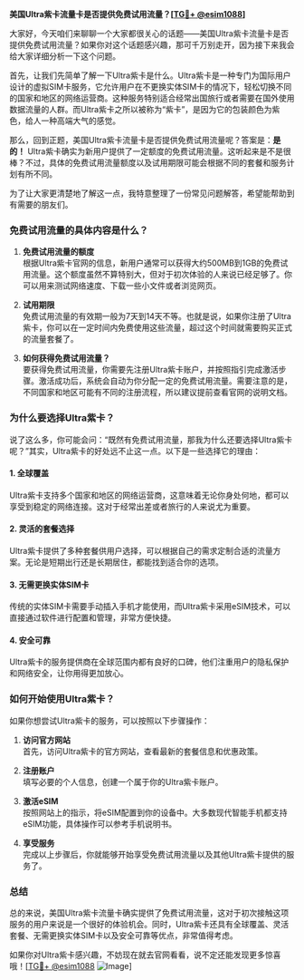 **美国Ultra紫卡流量卡是否提供免费试用流量？[[TG💪+ @esim1088](https://t.me/s/esim1088)]**

大家好，今天咱们来聊聊一个大家都很关心的话题——美国Ultra紫卡流量卡是否提供免费试用流量？如果你对这个话题感兴趣，那可千万别走开，因为接下来我会给大家详细分析一下这个问题。

首先，让我们先简单了解一下Ultra紫卡是什么。Ultra紫卡是一种专门为国际用户设计的虚拟SIM卡服务，它允许用户在不更换实体SIM卡的情况下，轻松切换不同的国家和地区的网络运营商。这种服务特别适合经常出国旅行或者需要在国外使用数据流量的人群。而Ultra紫卡之所以被称为“紫卡”，是因为它的包装颜色为紫色，给人一种高端大气的感觉。

那么，回到正题，美国Ultra紫卡流量卡是否提供免费试用流量呢？答案是：**是的！** Ultra紫卡确实为新用户提供了一定额度的免费试用流量。这听起来是不是很棒？不过，具体的免费试用流量额度以及试用期限可能会根据不同的套餐和服务计划有所不同。

为了让大家更清楚地了解这一点，我特意整理了一份常见问题解答，希望能帮助到有需要的朋友们。

### 免费试用流量的具体内容是什么？

1. **免费试用流量的额度**  
   根据Ultra紫卡官网的信息，新用户通常可以获得大约500MB到1GB的免费试用流量。这个额度虽然不算特别大，但对于初次体验的人来说已经足够了。你可以用来测试网络速度、下载一些小文件或者浏览网页。

2. **试用期限**  
   免费试用流量的有效期一般为7天到14天不等。也就是说，如果你注册了Ultra紫卡，你可以在一定时间内免费使用这些流量，超过这个时间就需要购买正式的流量套餐了。

3. **如何获得免费试用流量？**  
   要获得免费试用流量，你需要先注册Ultra紫卡账户，并按照指引完成激活步骤。激活成功后，系统会自动为你分配一定的免费试用流量。需要注意的是，不同国家和地区可能有不同的注册流程，所以建议提前查看官网的说明文档。

### 为什么要选择Ultra紫卡？

说了这么多，你可能会问：“既然有免费试用流量，那我为什么还要选择Ultra紫卡呢？”其实，Ultra紫卡的好处远不止这一点。以下是一些选择它的理由：

#### 1. **全球覆盖**
   Ultra紫卡支持多个国家和地区的网络运营商，这意味着无论你身处何地，都可以享受到稳定的网络连接。这对于经常出差或者旅行的人来说尤为重要。

#### 2. **灵活的套餐选择**
   Ultra紫卡提供了多种套餐供用户选择，可以根据自己的需求定制合适的流量方案。无论是短期出行还是长期居住，都能找到适合你的选项。

#### 3. **无需更换实体SIM卡**
   传统的实体SIM卡需要手动插入手机才能使用，而Ultra紫卡采用eSIM技术，可以直接通过软件进行配置和管理，非常方便快捷。

#### 4. **安全可靠**
   Ultra紫卡的服务提供商在全球范围内都有良好的口碑，他们注重用户的隐私保护和网络安全，让你用得更加放心。

### 如何开始使用Ultra紫卡？

如果你想尝试Ultra紫卡的服务，可以按照以下步骤操作：

1. **访问官方网站**  
   首先，访问Ultra紫卡的官方网站，查看最新的套餐信息和优惠政策。

2. **注册账户**  
   填写必要的个人信息，创建一个属于你的Ultra紫卡账户。

3. **激活eSIM**  
   按照网站上的指示，将eSIM配置到你的设备中。大多数现代智能手机都支持eSIM功能，具体操作可以参考手机说明书。

4. **享受服务**  
   完成以上步骤后，你就能够开始享受免费试用流量以及其他Ultra紫卡提供的服务了。

### 总结

总的来说，美国Ultra紫卡流量卡确实提供了免费试用流量，这对于初次接触这项服务的用户来说是一个很好的体验机会。同时，Ultra紫卡还具有全球覆盖、灵活套餐、无需更换实体SIM卡以及安全可靠等优点，非常值得考虑。

如果你对Ultra紫卡感兴趣，不妨现在就去官网看看，说不定还能发现更多惊喜哦！[[TG💪+ @esim1088](https://t.me/s/esim1088) ![Image](https://i.postimg.cc/4NQfJmqS/Snipaste-2025-05-13-00-14-12.png)]